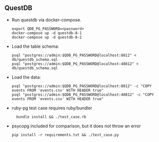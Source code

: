 ## QuestDB
* Run questdb via docker-compose.

  ```
  export QDB_PG_PASSWORD=<password>
  docker-compose up -d questdb-8-1
  docker-compose up -d questdb-8-2

  ```

* Load the table schema:

  ```
  psql "postgres://admin:$QDB_PG_PASSWORD@localhost:8812" < db/questdb_schema.sql
  psql "postgres://admin:$QDB_PG_PASSWORD@localhost:48812" < db/questdb_schema.sql
  ```

* Load the data:

  ```
  psql "postgres://admin:$QDB_PG_PASSWORD@localhost:8812" -c "COPY events FROM 'events.csv' WITH HEADER true"
  psql "postgres://admin:$QDB_PG_PASSWORD@localhost:48812" -c "COPY events FROM 'events.csv' WITH HEADER true"
  ```

* ruby-pg test case requires ruby/bundler

  ```
 	bundle install && ./test_case.rb
  ```

* psycopg included for comparison, but it does not throw an error

  ```
  pip install -r requirements.txt && ./test_case.py
  ```
